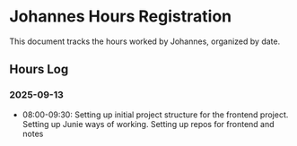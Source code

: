 # Johannes Hours Registration

This document tracks the hours worked by Johannes, organized by date.

## Hours Log

### 2025-09-13
- 08:00-09:30: Setting up initial project structure for the frontend project. Setting up Junie ways of working. Setting up repos for frontend and notes

